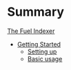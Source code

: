 # Summary

[The Fuel Indexer](./README.md)

- [Getting Started](./getting-started/index.md)
  - [Setting up](./getting-started/setup.md)
  - [Basic usage](./getting-started/basics.md)
